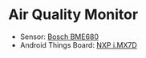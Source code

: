 Air Quality Monitor
===================

- Sensor: [Bosch BME680](https://www.bosch-sensortec.com/bst/products/all_products/bme680)
- Android Things Board: [NXP i.MX7D](https://developer.android.com/things/hardware/imx7d.html)